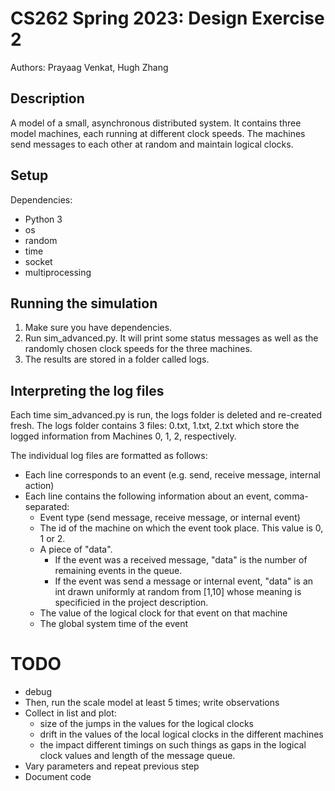 # CS262 Spring 2023: Design Exercise 2

Authors: Prayaag Venkat, Hugh Zhang

## Description

A model of a small, asynchronous distributed system. It contains three model machines, each running at different clock speeds. The machines send messages to each other at random and maintain logical clocks.

## Setup

Dependencies:
- Python 3
- os
- random
- time
- socket
- multiprocessing

## Running the simulation

1. Make sure you have dependencies.
2. Run sim_advanced.py. It will print some status messages as well as the randomly chosen clock speeds for the three machines.
3. The results are stored in a folder called logs.

## Interpreting the log files

Each time sim_advanced.py is run, the logs folder is deleted and re-created fresh. The logs folder contains 3 files: 0.txt, 1.txt, 2.txt which store the logged information from Machines 0, 1, 2, respectively.

The individual log files are formatted as follows:
- Each line corresponds to an event (e.g. send, receive message, internal action)
- Each line contains the following information about an event, comma-separated:
    - Event type (send message, receive message, or internal event)
    - The id of the machine on which the event took place. This value is 0, 1 or 2.
    - A piece of "data". 
        - If the event was a received message, "data" is the number of remaining events in the queue.
        - If the event was send a message or internal event, "data" is an int drawn uniformly at random from [1,10] whose meaning is specificied in the project description.
    - The value of the logical clock for that event on that machine
    - The global system time of the event



# TODO
- debug
- Then, run the scale model at least 5 times; write observations
- Collect in list and plot:
    - size of the jumps in the values for the logical clocks
    - drift in the values of the local logical clocks in the different machines
    - the impact different timings on such things as gaps in the logical clock values and length of the message queue.
-  Vary parameters and repeat previous step
- Document code